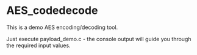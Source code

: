 AES_codedecode
==============

This is a demo AES encoding/decoding tool.

Just execute payload_demo.c - the console output will guide you through the required input values.
